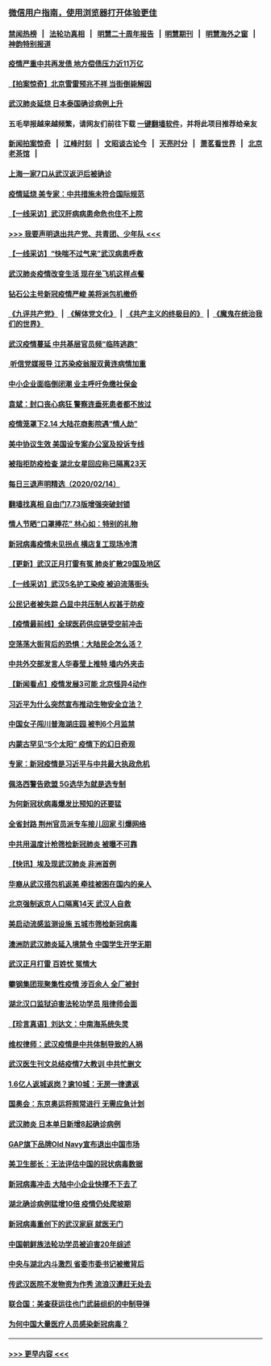 ### [微信用户指南，使用浏览器打开体验更佳](https://github.com/gfw-breaker/banned-news1/blob/master/indexes/wechat-guide.md?t=0)
#### [禁闻热榜](热点新闻.md?t=0)  &nbsp;&nbsp;|&nbsp;&nbsp; [法轮功真相](https://github.com/gfw-breaker/truth/blob/master/README.md?t=0) &nbsp;&nbsp;|&nbsp;&nbsp; [明慧二十周年报告](https://github.com/gfw-breaker/mh-reports/blob/master/README.md?t=0) &nbsp;&nbsp;|&nbsp;&nbsp;[明慧期刊](https://github.com/gfw-breaker/mh-qikan) &nbsp;&nbsp;|&nbsp;&nbsp; [明慧海外之窗](https://github.com/gfw-breaker/mh-news/blob/master/README.md?t=0) &nbsp;&nbsp;|&nbsp;&nbsp; [神韵特别报道](https://github.com/gfw-breaker/mh-news/blob/master/shenyun.md?t=0)
#### [疫情严重中共再发债 地方偿债压力近11万亿](../pages/nsc413/n11870871.md?t=02151955) 
#### [【拍案惊奇】北京雪雷预兆不祥 当街倒毙解因](../pages/nsc413/n11870203.md?t=02151955) 
#### [武汉肺炎延烧 日本泰国确诊病例上升](../pages/nsc413/n11871063.md?t=02151955) 
#### 五毛举报越来越频繁，请网友们前往下载 [一键翻墙软件](https://github.com/gfw-breaker/ssr-accounts)，并将此项目推荐给亲友
#### [新闻拍案惊奇](https://github.com/gfw-breaker/banned-news1/blob/master/pages/link4.md) &nbsp;&nbsp;|&nbsp;&nbsp; [江峰时刻](https://github.com/gfw-breaker/banned-news1/blob/master/pages/link4.md) &nbsp;&nbsp;|&nbsp;&nbsp; [文昭谈古论今](https://github.com/gfw-breaker/banned-news1/blob/master/pages/link4.md) &nbsp;&nbsp;|&nbsp;&nbsp; [天亮时分](https://github.com/gfw-breaker/banned-news1/blob/master/pages/link4.md) &nbsp;&nbsp;|&nbsp;&nbsp; [萧茗看世界](https://github.com/gfw-breaker/banned-news1/blob/master/pages/link4.md) &nbsp;&nbsp;|&nbsp;&nbsp; [北京老茶馆](https://github.com/gfw-breaker/banned-news1/blob/master/pages/link4.md) &nbsp;&nbsp;|&nbsp;&nbsp; 
#### [上海一家7口从武汉返沪后被确诊](../pages/nsc413/n11870996.md?t=02151955) 
#### [疫情延烧 美专家：中共措施未符合国际规范](../pages/nsc413/n11870777.md?t=02151955) 
#### [【一线采访】武汉肝病病患命危也住不上院](../pages/nsc413/n11870591.md?t=02151955) 
#### [>>> 我要声明退出共产党、共青团、少年队 <<<](https://github.com/begood0513/goodnews/blob/master/quit/letter.md) 
#### [【一线采访】“快喘不过气来”武汉病患呼救](../pages/nsc413/n11870636.md?t=02151955) 
#### [武汉肺炎疫情改变生活 现在坐飞机这样点餐](../pages/nsc413/n11868351.md?t=02151955) 
#### [钻石公主号新冠疫情严峻 美将派包机撤侨](../pages/nsc413/n11870505.md?t=02151955) 
#### [《九评共产党》](https://github.com/begood0513/9ping.md/blob/master/README.md) &nbsp;|&nbsp; [《解体党文化》](../../../../jtdwh.md/blob/master/README.md)  &nbsp;|&nbsp; [《共产主义的终极目的》](../../../../gczydzjmd.md/blob/master/README.md) &nbsp;|&nbsp; [《魔鬼在统治我们的世界》](../../../../mgztzwmdsj.md/blob/master/README.md) 
#### [武汉疫情蔓延 中共基层官员频“临阵逃跑”](../pages/nsc413/n11870463.md?t=02151955) 
#### [ 听信党媒报导 江苏染疫翁服双黄连病情加重](../pages/nsc413/n11870384.md?t=02151955) 
#### [中小企业面临倒闭潮 业主呼吁免缴社保金](../pages/nsc413/n11870259.md?t=02151955) 
#### [袁斌：封口丧心病狂 警察连垂死患者都不放过](../pages/nsc413/n11870453.md?t=02151955) 
#### [疫情笼罩下2.14 大陆花商影院遇“情人劫”](../pages/nsc413/n11870004.md?t=02151955) 
#### [美中协议生效 美国设专案办公室及投诉专线](../pages/nsc413/n11870266.md?t=02151955) 
#### [被指拒防疫检查 湖北女星回应称已隔离23天](../pages/nsc413/n11869687.md?t=02151955) 
#### [每日三退声明精选（2020/02/14）](../pages/nsc413/n11870265.md?t=02151955) 
#### [翻墙找真相 自由门7.73版增强突破封锁](../pages/nsc413/n11869569.md?t=02151955) 
#### [情人节晒“口罩捧花” 林心如：特别的礼物](../pages/nsc413/n11869969.md?t=02151955) 
#### [新冠病毒疫情未见拐点 横店复工现场冷清](../pages/nsc413/n11869406.md?t=02151955) 
#### [【更新】武汉正月打雷有冤 肺炎扩散29国及地区](../pages/nsc413/n11801312.md?t=02151955) 
#### [【一线采访】武汉5名护工染疫 被迫流落街头](../pages/nsc413/n11870054.md?t=02151955) 
#### [公民记者被失踪 凸显中共压制人权甚于防疫](../pages/nsc413/n11870042.md?t=02151955) 
#### [【疫情最前线】全球医药供应链受空前冲击](../pages/nsc413/n11869614.md?t=02151955) 
#### [空荡荡大街背后的恐惧：大陆民企怎么活？](../pages/nsc413/n11869676.md?t=02151955) 
#### [中共外交部发言人华春莹上推特 墙内外夹击](../pages/nsc413/n11869970.md?t=02151955) 
#### [【新闻看点】疫情发展3可能 北京怪异4动作](../pages/nsc413/n11869486.md?t=02151955) 
#### [习近平为什么突然宣布推动生物安全立法？](../pages/nsc413/n11869908.md?t=02151955) 
#### [中国女子闯川普海湖庄园 被判6个月监禁](../pages/nsc413/n11869919.md?t=02151955) 
#### [内蒙古罕见“5个太阳” 疫情下的幻日奇观](../pages/nsc413/n11869778.md?t=02151955) 
#### [专家：新冠疫情是习近平与中共最大执政危机](../pages/nsc413/n11869838.md?t=02151955) 
#### [佩洛西警告欧盟 5G选华为就是选专制](../pages/nsc413/n11869898.md?t=02151955) 
#### [为何新冠状病毒爆发比预知的还要猛](../pages/nsc413/n11869828.md?t=02151955) 
#### [全省封路 荆州官员派专车接儿回家 引爆网络](../pages/nsc413/n11869853.md?t=02151955) 
#### [中共用温度计枪筛检新冠肺炎 被曝不可靠](../pages/nsc413/n11869707.md?t=02151955) 
#### [【快讯】埃及现武汉肺炎 非洲首例](../pages/nsc413/n11869766.md?t=02151955) 
#### [华裔从武汉搭包机返美 牵挂被困在国内的亲人](../pages/nsc413/n11869711.md?t=02151955) 
#### [北京强制返京人口隔离14天 武汉人自救](../pages/nsc413/n11869537.md?t=02151955) 
#### [美启动流感监测设施 五城市筛检新冠病毒](../pages/nsc413/n11869689.md?t=02151955) 
#### [澳洲防武汉肺炎延入境禁令 中国学生开学无期](../pages/nsc413/n11869546.md?t=02151955) 
#### [武汉正月打雷 百姓忧 冤情大](../pages/nsc413/n11869531.md?t=02151955) 
#### [攀钢集团现聚集性疫情 涉百余人 全厂被封](../pages/nsc413/n11869126.md?t=02151955) 
#### [湖北汉口监狱迫害法轮功学员 阻律师会面](../pages/nsc413/n11866766.md?t=02151955) 
#### [【珍言真语】刘达文：中南海系统失灵](../pages/nsc413/n11869465.md?t=02151955) 
#### [维权律师：武汉疫情是中共体制导致的人祸](../pages/nsc413/n11869205.md?t=02151955) 
#### [武汉医生刊文总结疫情7大教训 中共忙删文](../pages/nsc413/n11869244.md?t=02151955) 
#### [1.6亿人返城返岗？逾10城：无房一律遣返](../pages/nsc413/n11869360.md?t=02151955) 
#### [国奥会：东京奥运将照常进行 无需应急计划](../pages/nsc413/n11869422.md?t=02151955) 
#### [武汉肺炎 日本单日新增8起确诊病例](../pages/nsc413/n11869272.md?t=02151955) 
#### [GAP旗下品牌Old Navy宣布退出中国市场](../pages/nsc413/n11869319.md?t=02151955) 
#### [美卫生部长：无法评估中国的冠状病毒数据](../pages/nsc413/n11869301.md?t=02151955) 
#### [新冠病毒冲击 大陆中小企业快撑不下去了](../pages/nsc413/n11869259.md?t=02151955) 
#### [湖北确诊病例猛增10倍 疫情仍处爬坡期](../pages/nsc413/n11869173.md?t=02151955) 
#### [新冠病毒重创下的武汉家庭 就医无门](../pages/nsc413/n11869180.md?t=02151955) 
#### [中国朝鲜族法轮功学员被迫害20年综述](../pages/nsc413/n11846618.md?t=02151955) 
#### [中央与湖北内斗激烈 省委市委书记被撤背后](../pages/nsc413/n11868325.md?t=02151955) 
#### [传武汉医院不发物资为作秀 流浪汉遭赶无处去](../pages/nsc413/n11868856.md?t=02151955) 
#### [联合国：美查获运往也门武装组织的中制导弹](../pages/nsc413/n11868677.md?t=02151955) 
#### [为何中国大量医疗人员感染新冠病毒？](../pages/nsc413/n11869001.md?t=02151955) 

----
#### [ >>> 更早内容 <<< ](../indexes/nsc413-earlier.md)
